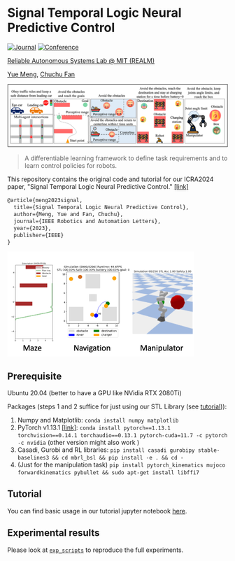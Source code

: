 # Signal Temporal Logic Neural Predictive Control

[![Journal](https://img.shields.io/badge/RA--L2023-Accepted-success)](https://ieeexplore.ieee.org/iel7/7083369/7339444/10251585.pdf)
[![Conference](https://img.shields.io/badge/ICRA2024-Present-success)](https://2024.ieee-icra.org/index.html)

<!-- [![Arxiv](http://img.shields.io/badge/arxiv-cs:2309.05131-B31B1B.svg)](https://arxiv.org/abs/2309.05131.pdf) -->

[<ins>Reliable Autonomous Systems Lab @ MIT (REALM)</ins>](https://aeroastro.mit.edu/realm/)

[<ins>Yue Meng</ins>](https://mengyuest.github.io/), [<ins>Chuchu Fan</ins>](https://chuchu.mit.edu/)

![Alt Text](ral2023_teaser_v1.png)

> A differentiable learning framework to define task requirements and to learn control policies for robots.


This repository contains the original code and tutorial for our ICRA2024 paper, "Signal Temporal Logic Neural Predictive Control." [[link]](https://arxiv.org/abs/2309.05131.pdf)


```
@article{meng2023signal,
  title={Signal Temporal Logic Neural Predictive Control},
  author={Meng, Yue and Fan, Chuchu},
  journal={IEEE Robotics and Automation Letters},
  year={2023},
  publisher={IEEE}
}
```

 ![Alt Text](ral2023.gif)

## Prerequisite
Ubuntu 20.04 (better to have a GPU like NVidia RTX 2080Ti)

Packages (steps 1 and 2 suffice for just using our STL Library (see [tutorial](tutorial.ipynb))):
1. Numpy and Matplotlib: `conda install numpy matplotlib`
2. PyTorch v1.13.1 [[link]](https://pytorch.org/get-started/previous-versions/): `conda install pytorch==1.13.1 torchvision==0.14.1 torchaudio==0.13.1 pytorch-cuda=11.7 -c pytorch -c nvidia` (other version might also work )
3. Casadi, Gurobi and RL libraries: `pip install casadi gurobipy stable-baselines3 && cd mbrl_bsl && pip install -e . && cd -`
4. (Just for the manipulation task) `pip install pytorch_kinematics mujoco forwardkinematics pybullet && sudo apt-get install libffi7`

## Tutorial
You can find basic usage in our tutorial jupyter notebook [here](tutorial.ipynb).

## Experimental results
Please look at [`exp_scripts`](exp_scripts.sh) to reproduce the full experiments.
